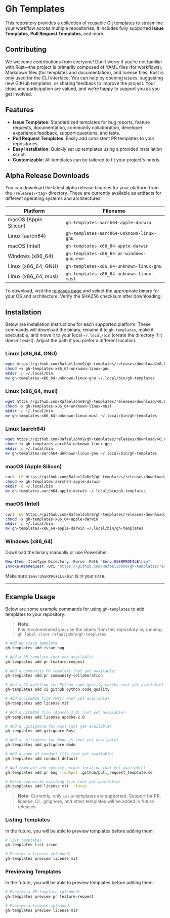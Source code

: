 # Gh Templates

This repository provides a collection of reusable Git templates to streamline your workflow across multiple repositories. It includes fully supported **Issue Templates**, **Pull Request Templates**, and more.

## Contributing

We welcome contributions from everyone! Don’t worry if you’re not familiar with Rust—the project is primarily composed of YAML files (for workflows), Markdown files (for templates and documentation), and license files. Rust is only used for the CLI interface. You can help by opening issues, suggesting new GitHub templates, or sharing feedback to improve the project. Your ideas and participation are valued, and we’re happy to support you as you get involved.

## Features

- **Issue Templates**: Standardized templates for bug reports, feature requests, documentation, community collaboration, developer experience feedback, support questions, and tests.
- **Pull Request Templates**: Easily add consistent PR templates to your repositories.
- **Easy Installation**: Quickly set up templates using a provided installation script.
- **Customizable**: All templates can be tailored to fit your project's needs.

## Alpha Release Downloads

You can download the latest alpha release binaries for your platform from the `/releases/<tag>` directory. These are currently available as artifacts for different operating systems and architectures:

| Platform                          | Filename                                    |
|------------------------------------|---------------------------------------------|
| macOS (Apple Silicon)              | `gh-templates-aarch64-apple-darwin`        |
| Linux (aarch64)                    | `gh-templates-aarch64-unknown-linux-gnu`   |
| macOS (Intel)                      | `gh-templates-x86_64-apple-darwin`         |
| Windows (x86_64)                   | `gh-templates-x86_64-pc-windows-gnu.exe`   |
| Linux (x86_64, GNU)                | `gh-templates-x86_64-unknown-linux-gnu`    |
| Linux (x86_64, musl)               | `gh-templates-x86_64-unknown-linux-musl`   |

To download, visit the [releases page](https://github.com/rafaeljohn9/gh-templates/releases) and select the appropriate binary for your OS and architecture. Verify the SHA256 checksum after downloading.

## Installation

Below are installation instructions for each supported platform. These commands will download the binary, rename it to `gh-templates`, make it executable, and move it to your local `~/.local/bin` (create the directory if it doesn't exist). Adjust the path if you prefer a different location.

### Linux (x86_64, GNU)

```sh
wget https://github.com/RafaelJohn9/gh-templates/releases/download/v0.0.43/gh-templates-x86_64-unknown-linux-gnu
chmod +x gh-templates-x86_64-unknown-linux-gnu
mkdir -p ~/.local/bin
mv gh-templates-x86_64-unknown-linux-gnu ~/.local/bin/gh-templates
```

### Linux (x86_64, musl)

```sh
wget https://github.com/RafaelJohn9/gh-templates/releases/download/v0.0.43/gh-templates-x86_64-unknown-linux-musl
chmod +x gh-templates-x86_64-unknown-linux-musl
mkdir -p ~/.local/bin
mv gh-templates-x86_64-unknown-linux-musl ~/.local/bin/gh-templates
```

### Linux (aarch64)

```sh
wget https://github.com/RafaelJohn9/gh-templates/releases/download/v0.0.43/gh-templates-aarch64-unknown-linux-gnu
chmod +x gh-templates-aarch64-unknown-linux-gnu
mkdir -p ~/.local/bin
mv gh-templates-aarch64-unknown-linux-gnu ~/.local/bin/gh-templates
```

### macOS (Apple Silicon)

```sh
curl -LO https://github.com/RafaelJohn9/gh-templates/releases/download/v0.0.43/gh-templates-aarch64-apple-darwin
chmod +x gh-templates-aarch64-apple-darwin
mkdir -p ~/.local/bin
mv gh-templates-aarch64-apple-darwin ~/.local/bin/gh-templates
```

### macOS (Intel)

```sh
curl -LO https://github.com/RafaelJohn9/gh-templates/releases/download/v0.0.43/gh-templates-x86_64-apple-darwin
chmod +x gh-templates-x86_64-apple-darwin
mkdir -p ~/.local/bin
mv gh-templates-x86_64-apple-darwin ~/.local/bin/gh-templates
```

### Windows (x86_64)

Download the binary manually or use PowerShell:

```powershell
New-Item -ItemType Directory -Force -Path "$env:USERPROFILE\bin"
Invoke-WebRequest -Uri "https://github.com/RafaelJohn9/gh-templates/releases/download/v0.0.43/gh-templates-x86_64-pc-windows-gnu.exe" -OutFile "$env:USERPROFILE\bin\gh-templates.exe"
```

Make sure `$env:USERPROFILE\bin` is in your `PATH`.

---

## Example Usage

Below are some example commands for using `gh-templates` to add templates to your repository:

> **Note:**  
> It is recommended you use the labels from this repository by running:  
> `gh label clone rafaeljohn9/gh-templates`

```sh
# Add an issue template
gh-templates add issue bug

# Add a PR template (not yet available)
gh-templates add pr feature-request

# Add a community PR template (not yet available)
gh-templates add pr community-collaboration

# Add a CI workflow for Python code quality checks (not yet available)
gh-templates add ci github python code_quality

# Add a LICENSE file (MIT) (not yet available)
gh-templates add license mit

# Add a LICENSE file (Apache 2.0) (not yet available)
gh-templates add license apache-2.0

# Add a .gitignore for Rust (not yet available)
gh-templates add gitignore Rust

# Add a .gitignore for Node.js (not yet available)
gh-templates add gitignore Node

# Add a code of conduct file (not yet available)
gh-templates add conduct default

# Add template and specify output location (not yet available)
gh-templates add pr bug --output .github/pull_request_template.md

# Force overwrite existing file (not yet available)
gh-templates add license mit --force
```

> **Note:** Currently, only `issue` templates are supported. Support for PR, license, CI, .gitignore, and other templates will be added in future releases.

### Listing Templates

In the future, you will be able to preview templates before adding them:

```sh
# list templates
gh-templates list issue 

# Preview a license (planned)
gh-templates preview license mit
```

### Previewing Templates

In the future, you will be able to preview templates before adding them:

```sh
# Preview a PR template (planned)
gh-templates preview pr feature-request

# Preview a license (planned)
gh-templates preview license mit
```
